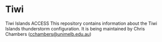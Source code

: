 # Tiwi
Tiwi Islands ACCESS 
This repository contains information about the Tiwi Islands thunderstorm configuration. It is being maintained by Chris Chambers (cchambers@unimelb.edu.au)
